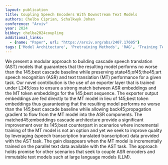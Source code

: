 ```yaml
---
layout: publication
title: Coupling Speech Encoders With Downstream Text Models
authors: Chelba Ciprian, Schalkwyk Johan
conference: "Arxiv"
year: 2024
bibkey: chelba2024coupling
additional_links:
  - {name: "Paper", url: "https://arxiv.org/abs/2407.17605"}
tags: ['Model Architecture', 'Pretraining Methods', 'RAG', 'Training Techniques']
---
```

We present a modular approach to building cascade speech translation (AST) models that guarantees that the resulting model performs no worse than the 145;best cascade baseline while preserving state45;of45;the45;art speech recognition (ASR) and text translation (MT) performance for a given task. Our novel contribution is the use of an exporter layer that is trained under L245;loss to ensure a strong match between ASR embeddings and the MT token embeddings for the 145;best sequence. The exporter output embeddings are fed directly to the MT model in lieu of 145;best token embeddings thus guaranteeing that the resulting model performs no worse than the 145;best cascade baseline while allowing back45;propagation gradient to flow from the MT model into the ASR components. The matched45;embeddings cascade architecture provide a significant improvement over its 145;best counterpart in scenarios where incremental training of the MT model is not an option and yet we seek to improve quality by leveraging (speech transcription translated transcription) data provided with the AST task. The gain disappears when the MT model is incrementally trained on the parallel text data available with the AST task. The approach holds promise for other scenarios that seek to couple ASR encoders and immutable text models such at large language models (LLM).
